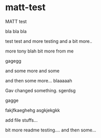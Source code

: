 # matt-test
MATT test

bla bla bla

test test and more testing
and a bit more..

more tony blah
bit more from me 

gagegg

and some more and some

and then some more...
blaaaaah


Gav changed something.
sgerdsg

gagge



fakjfkaeghehg
asgkjekgkk

add file stuffs...

bit more readme testing....
and then some...

